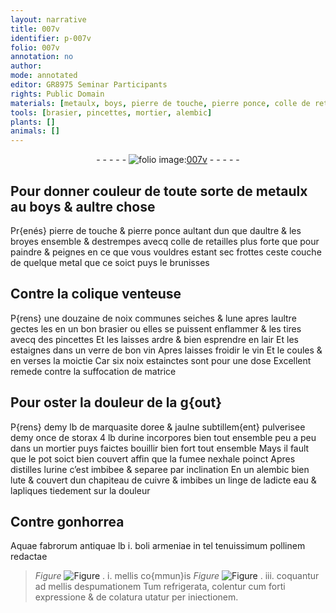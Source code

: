 ```yaml
---
layout: narrative
title: 007v
identifier: p-007v
folio: 007v
annotation: no
author:
mode: annotated
editor: GR8975 Seminar Participants
rights: Public Domain
materials: [metaulx, boys, pierre de touche, pierre ponce, colle de retailles, metal, noix communes, vin, noix, marquasite, storax, urine, cuivre, eau, Aquae fabrorum antiquae, boli armeniae, mellis, colentur]
tools: [brasier, pincettes, mortier, alembic]
plants: []
animals: []
---
```


<div class="folio" align="center">- - - - - <a href="http://gallica.bnf.fr/ark:/12148/btv1b10500001g/f20.image" target="_blank"><img src="https://cu-mkp.github.io/2017-workshop-edition/assets/photo-icon.png" alt="folio image: " style="display:inline-block; margin-bottom:-3px;"/>007v</a> - - - - - </div>    

## Pour donner couleur de toute sorte de <span class="m">metaulx</span> au <span class="m">boys</span> & aultre chose

 
Pr{enés} <span class="m">pierre de touche</span> & <span class="m">pierre ponce</span> aultant dun que daultre & les broyes ensemble & destrempes avecq <span class="m">colle de retailles</span> plus forte que pour paindre & peignes en ce que vous vouldres estant sec frottes ceste couche de quelque <span class="m">metal</span> que ce soict puys le brunisses
    

## Contre la colique venteuse

 
P{rens} une douzaine de <span class="m">noix communes</span> seiches & lune apres laultre gectes les en un bon <span class="tl">brasier</span> ou elles se puissent enflammer & les tires avecq des <span class="tl">pincettes</span> Et les laisses ardre & bien esprendre en lair Et les estaignes dans un verre de bon <span class="m">vin</span> Apres laisses froidir le <span class="m">vin</span> Et le coules & en verses la moictie Car six <span class="m">noix</span> estainctes sont pour une dose Excellent remede contre la suffocation de matrice
    

## Pour oster la douleur de la g{out}

 
P{rens} demy lb de <span class="m">marquasite</span> doree & jaulne subtillem{ent} pulverisee demy once de <span class="m">storax</span> 4 lb d<span class="m">urine</span> incorpores bien tout ensemble peu a peu dans un <span class="tl">mortier</span> puys faictes bouillir bien fort tout ensemble Mays il fault que le pot soict bien couvert affin que la fumee nexhale poinct Apres distilles l<span class="m">urine</span> c’est imbibee & separee par inclination En un <span class="tl">alembic</span> bien lute & couvert dun chapiteau de <span class="m">cuivre</span> & imbibes un linge de ladicte <span class="m">eau</span> & lapliques tiedement sur la douleur
    

## Contre gonhorrea

 
<span class="m">Aquae fabrorum antiquae</span> lb i. <span class="m">boli <span class="pl">armeniae</span></span> in tel tenuissimum pollinem redactae 
> *Figure*
> <a href="" target="_blank"><img src="https://cu-mkp.github.io/GR8975-edition/assets/photo-icon.png" alt="Figure" style="display:inline-block; margin-bottom:-3px;"/></a>
. i. <span class="m">mellis</span> co{mmun}is 
> *Figure*
> <a href="" target="_blank"><img src="https://cu-mkp.github.io/GR8975-edition/assets/photo-icon.png" alt="Figure" style="display:inline-block; margin-bottom:-3px;"/></a>
. iii. coquantur ad <span class="m">mellis</span> despumationem Tum refrigerata, <span class="m">colentur</span> cum forti expressione & de colatura utatur per iniectionem.
 